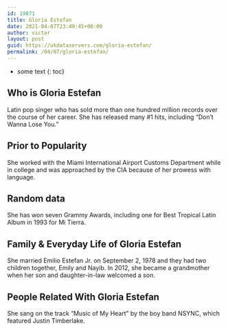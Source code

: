 ```yaml
---
id: 19871
title: Gloria Estefan
date: 2021-04-07T23:49:45+00:00
author: victor
layout: post
guid: https://ukdataservers.com/gloria-estefan/
permalink: /04/07/gloria-estefan/
---
```


* some text
{: toc}


## Who is Gloria Estefan



Latin pop singer who has sold more than one hundred million records over the course of her career. She has released many #1 hits, including &#8220;Don&#8217;t Wanna Lose You.&#8221;

                
                
                
## Prior to Popularity



She worked with the Miami International Airport Customs Department while in college and was approached by the CIA because of her prowess with language.

                
                
                
## Random data



She has won seven Grammy Awards, including one for Best Tropical Latin Album in 1993 for Mi Tierra.

                
                
                
## Family & Everyday Life of Gloria Estefan



She married Emilio Estefan Jr. on September 2, 1978 and they had two children together, Emily and Nayib. In 2012, she became a grandmother when her son and daughter-in-law welcomed a son.

                
                
                
## People Related With Gloria Estefan



She sang on the track &#8220;Music of My Heart&#8221; by the boy band NSYNC, which featured Justin Timberlake.

                
              
            
          
          
          